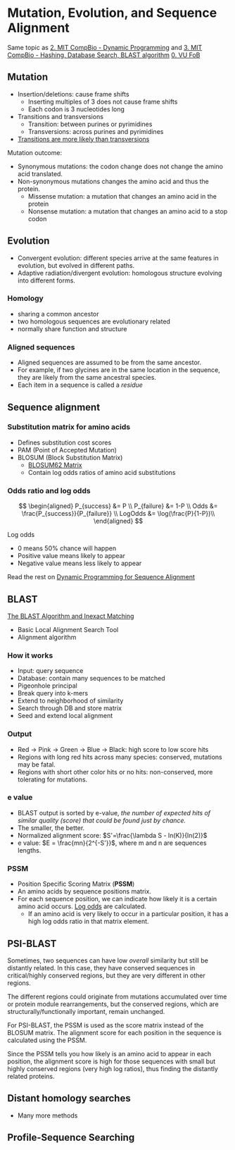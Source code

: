# Mutation, Evolution, and Sequence Alignment

Same topic as [2. MIT CompBio - Dynamic Programming](2.%20MIT%20CompBio%20-%20Dynamic%20Programming.md) and [3. MIT CompBio - Hashing, Database Search, BLAST algorithm](3.%20MIT%20CompBio%20-%20Hashing,%20Database%20Search,%20BLAST%20algorithm.md)
[0. VU FoB](0.%20VU%20FoB.md)

## Mutation

- Insertion/deletions: cause frame shifts
	- Inserting multiples of 3 does not cause frame shifts
	- Each codon is 3 nucleotides long
- Transitions and transversions
	- Transition: between purines or pyrimidines
	- Transversions: across purines and pyrimidines
- [Transitions are more likely than transversions](2.%20MIT%20CompBio%20-%20Dynamic%20Programming.md#Formulation%203%20Sequence%20alignment)

Mutation outcome:
- Synonymous mutations: the codon change does not change the amino acid translated.
- Non-synonymous mutations changes the amino acid and thus the protein.
	- Missense mutation: a mutation that changes an amino acid in the protein
	- Nonsense mutation: a mutation that changes an amino acid to a stop codon

## Evolution

- Convergent evolution: different species arrive at the same features in evolution, but evolved in different paths.
- Adaptive radiation/divergent evolution: homologous structure evolving into different forms.

### Homology

- sharing a common ancestor
- two homologous sequences are evolutionary related
- normally share function and structure

### Aligned sequences

- Aligned sequences are assumed to be from the same ancestor.
- For example, if two glycines are in the same location in the sequence, they are likely from the same ancestral species.
- Each item in a sequence is called a _residue_

## Sequence alignment

### Substitution matrix for amino acids

- Defines substitution cost scores
- PAM (Point of Accepted Mutation)
- BLOSUM (Block Substitution Matrix)
	- [BLOSUM62 Matrix](BLOSUM62%20Matrix.md)
	- Contain log odds ratios of amino acid substitutions

### Odds ratio and log odds

$$
\begin{aligned}
P_{success} &= P \\
P_{failure} &= 1-P \\
Odds &= \frac{P_{success}}{P_{failure}} \\
LogOdds &= \log(\frac{P}{1-P})\\
\end{aligned}
$$

Log odds
- 0 means 50% chance will happen
- Positive value means likely to appear
- Negative value means less likely to appear

Read the rest on [Dynamic Programming for Sequence Alignment](2.%20MIT%20CompBio%20-%20Dynamic%20Programming.md#Dynamic%20Programming%20for%20Sequence%20Alignment)

## BLAST

[The BLAST Algorithm and Inexact Matching](3.%20MIT%20CompBio%20-%20Hashing,%20Database%20Search,%20BLAST%20algorithm.md#The%20BLAST%20Algorithm%20and%20Inexact%20Matching)

- Basic Local Alignment Search Tool
- Alignment algorithm

### How it works

- Input: query sequence
- Database: contain many sequences to be matched
- Pigeonhole principal
- Break query into k-mers
- Extend to neighborhood of similarity
- Search through DB and store matrix
- Seed and extend local alignment

### Output

- Red -> Pink -> Green -> Blue -> Black: high score to low score hits
- Regions with long red hits across many species: conserved, mutations may be fatal.
- Regions with short other color hits or no hits: non-conserved, more tolerating for mutations.

### e value

- BLAST output is sorted by e-value, _the number of expected hits of similar quality (score) that could be found just by chance._
- The smaller, the better.
- Normalized alignment score: $S'=\frac{\lambda S - ln(K)}{ln(2)}$
- e value: $E = \frac{mn}{2^{-S'}}$, where m and n are sequences lengths.

### PSSM

- Position Specific Scoring Matrix (**PSSM**)
- An amino acids by sequence positions matrix.
- For each sequence position, we can indicate how likely it is a certain amino acid occurs. [Log odds](#Odds%20ratio%20and%20log%20odds) are calculated. 
	- If an amino acid is very likely to occur in a particular position, it has a high log odds ratio in that matrix element.

## PSI-BLAST

Sometimes, two sequences can have low _overall_ similarity but still be distantly related. In this case, they have conserved sequences in critical/highly conserved regions, but they are very different in other regions.

The different regions could originate from mutations accumulated over time or protein module rearrangements, but the conserved regions, which are structurally/functionally important, remain unchanged.

For PSI-BLAST, the PSSM is used as the score matrix instead of the BLOSUM matrix. The alignment score for each position in the sequence is calculated using the PSSM. 

Since the PSSM tells you how likely is an amino acid to appear in each position, the alignment score is high for those sequences with small but highly conserved regions (very high log ratios), thus finding the distantly related proteins.

## Distant homology searches

- Many more methods

## Profile-Sequence Searching



